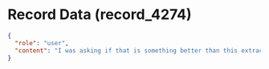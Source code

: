 # Record Data (record_4274)

```json
{
  "role": "user",
  "content": "I was asking if that is something better than this extractive caste system-arranged marriage  based indian society \n"
}
```
